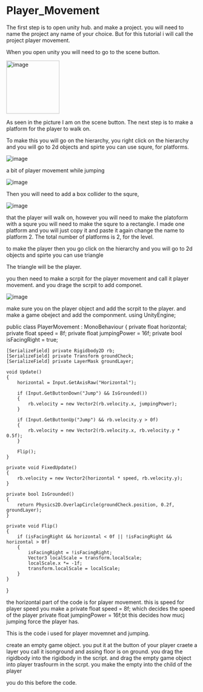 # Player_Movement

The first step is to open unity hub.
and make a project. you will need to name the project any name of your choice.
But for this tutorial i will call the project player movement.

When you open unity you will need to go to the scene 
button.


<img width="140" alt="image" src="https://github.com/user-attachments/assets/e69fa9e4-30e5-4f66-ac00-8560c584dad0" />



As seen in the picture I am on the scene button.
The next step is to make a platform for the player to walk on.

To make this you will go on the hierarchy, you right click on the hierarchy and you will go to 2d objects and spirte you can use squre, for platforms.

![image](https://github.com/user-attachments/assets/35a33897-6631-47b2-96f5-f08c16985cdd)

a bit of player movement while jumping 


![image](https://github.com/user-attachments/assets/56afb6bc-b110-4250-a91d-eadae772264a)




Then you will need to add a box collider to the squre,



![image](https://github.com/user-attachments/assets/c961f668-f156-46d1-baaf-93f44997b1dd)




that the player will walk on, however you will need to make the platoform with a squre you will need to make the squre to a rectangle.
I made one platform and you will just copy it and paste it again change the name to platform 2.
The total number of platforms is 2, for the level.


to make the player
then you go click on the hierarchy and you will go to 2d objects and spirte you can use triangle

The triangle will be the player.

you then need to make a scrpit for the player movement and call it player movement. and you drage the scrpit to add componet.

![image](https://github.com/user-attachments/assets/8136e5ea-f24e-4df1-8d60-94abdc1d82c4)


make sure you on the player object and add the scrpit to the player.
and make a game obeject and add the componment.
using UnityEngine;

public class PlayerMovement : MonoBehaviour
{
    private float horizontal;
    private float speed = 8f;
    private float jumpingPower = 16f;
    private bool isFacingRight = true;

    [SerializeField] private Rigidbody2D rb;
    [SerializeField] private Transform groundCheck;
    [SerializeField] private LayerMask groundLayer;

    void Update()
    {
        horizontal = Input.GetAxisRaw("Horizontal");

        if (Input.GetButtonDown("Jump") && IsGrounded())
        {
            rb.velocity = new Vector2(rb.velocity.x, jumpingPower);
        }

        if (Input.GetButtonUp("Jump") && rb.velocity.y > 0f)
        {
            rb.velocity = new Vector2(rb.velocity.x, rb.velocity.y * 0.5f);
        }

        Flip();
    }

    private void FixedUpdate()
    {
        rb.velocity = new Vector2(horizontal * speed, rb.velocity.y);
    }

    private bool IsGrounded()
    {
        return Physics2D.OverlapCircle(groundCheck.position, 0.2f, groundLayer);
    }

    private void Flip()
    {
        if (isFacingRight && horizontal < 0f || !isFacingRight && horizontal > 0f)
        {
            isFacingRight = !isFacingRight;
            Vector3 localScale = transform.localScale;
            localScale.x *= -1f;
            transform.localScale = localScale;
        }
    }
}

the horizontal part of the code is for player movement.
this is speed for player speed you make a private float speed = 8f;
which decides the speed of the player
 private float jumpingPower = 16f;bt this decides how mucj jumping force the player has.
 

This is the code i used for player movemnet and jumping.

create an empty game object. you put it at the button of your player 
craete a layer you call it isonground and assing floor is on ground.
you drag the rigidbody into the rigidbody in the script.
and drag the empty game object into player trasfourm in the scrpt.
you make the empty into the child of the player

you do this before the code.








